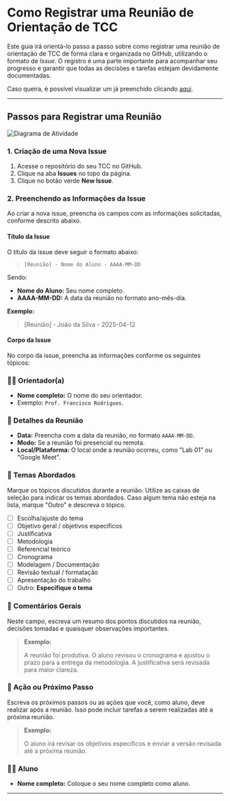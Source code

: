 # Como Registrar uma Reunião de Orientação de TCC

Este guia irá orientá-lo passo a passo sobre como registrar uma reunião de orientação de TCC de forma clara e organizada no GitHub, utilizando o formato de *Issue*. O registro é uma parte importante para acompanhar seu progresso e garantir que todas as decisões e tarefas estejam devidamente documentadas.

Caso queira, é possível visualizar um já preenchido clicando [aqui](./exemplos/memoria-reuniao-ex01.md).

---

## Passos para Registrar uma Reunião

![Diagrama de Atividade](https://uml.planttext.com/plantuml/svg/ZP5DIWD148NtVOf7Lb68PEbA8WD2Dc50bsuwCnLJCDqLgdfGl8suy0314_J5xB4NuX-wVVLzhulgbIMlQGo36sYNa0JAT_k4dfMwn1ATTNuWBC_EtVpq18l51MPhnS6hnss4qa6CKpug2th1JTFCt5z0RMa6xho20jPc8rdnlaLVoGtTrz4d-2EjVAj4iTkJJWjmt8a6dr_oAncs-ScADZts7whsNPRuMI0ZMit71mw2rfj9AVbrLCqhZdxWnsbDN8_RG8cqM3_6xqQviLjHxCkFl040)

<!---
 ![Diagrama resumo](../diagrams/memoria-reuniao.png)
-->

### 1. Criação de uma Nova Issue

1. Acesse o repositório do seu TCC no GitHub.
2. Clique na aba **Issues** no topo da página.
3. Clique no botão verde **New Issue**.

### 2. Preenchendo as Informações da Issue

Ao criar a nova issue, preencha os campos com as informações solicitadas, conforme descrito abaixo.

#### Título da Issue

O título da issue deve seguir o formato abaixo:

> `[Reunião] - Nome do Aluno - AAAA-MM-DD`

Sendo:
- **Nome do Aluno:** Seu nome completo.
- **AAAA-MM-DD:** A data da reunião no formato ano-mês-dia.

**Exemplo:**

> [Reunião] - João da Silva - 2025-04-12


#### Corpo da Issue

No corpo da issue, preencha as informações conforme os seguintes tópicos:

### 👨‍🏫 Orientador(a)
- **Nome completo:** O nome do seu orientador. 
- Exemplo: `Prof. Francisco Rodrigues`.

### 📅 Detalhes da Reunião
- **Data:** Preencha com a data da reunião, no formato `AAAA-MM-DD`.
- **Modo:** Se a reunião foi presencial ou remota.
- **Local/Plataforma:** O local onde a reunião ocorreu, como "Lab 01" ou "Google Meet".

### 📌 Temas Abordados
Marque os tópicos discutidos durante a reunião. Utilize as caixas de seleção para indicar os temas abordados. Caso algum tema não esteja na lista, marque "Outro" e descreva o tópico.

- [ ] Escolha/ajuste do tema  
- [ ] Objetivo geral / objetivos específicos  
- [ ] Justificativa  
- [ ] Metodologia  
- [ ] Referencial teórico  
- [ ] Cronograma  
- [ ] Modelagem / Documentação  
- [ ] Revisão textual / formatação  
- [ ] Apresentação do trabalho  
- [ ] Outro: __Especifique o tema__

### 📝 Comentários Gerais
Neste campo, escreva um resumo dos pontos discutidos na reunião, decisões tomadas e quaisquer observações importantes.

> **Exemplo:**
>
> A reunião foi produtiva. O aluno revisou o cronograma e ajustou o prazo para a entrega da metodologia. A justificativa será revisada para maior clareza.

### 🚀 Ação ou Próximo Passo
Escreva os próximos passos ou as ações que você, como aluno, deve realizar após a reunião. Isso pode incluir tarefas a serem realizadas até a próxima reunião.

> **Exemplo:**
>
> O aluno irá revisar os objetivos específicos e enviar a versão revisada até a próxima reunião.


### 🧑‍🎓 Aluno
- **Nome completo:** Coloque o seu nome completo como aluno.

---

